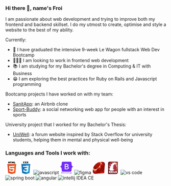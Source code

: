 ### Hi there 👋, name's Froi

I am passionate about web development and trying to improve both my frontend and backend skillset. I do my utmost to create, optimise and style a website to the best of my ability.

Currently: 
  - 🥳 I have graduated the intensive 9-week Le Wagon fullstack Web Dev Bootcamp
  - 🧑🏻‍💻 I am looking to work in frontend web development
  - 📚 I am studying for my Bachelor's degree in Computing & IT with Business
  - 😁 I am exploring the best practices for Ruby on Rails and Javascript programming

Bootcamp projects I have worked on with my team:
  - <a href="https://github.com/froidautaj/SanitApp">SanitApp</a>: an Airbnb clone
  - <a href="https://github.com/froidautaj/Sport-Buddy">Sport-Buddy</a>: a social networking web app for people with an interest in sports

University project that I worked for my Bachelor's Thesis:
  - <a href="https://github.com/froidautaj/UniWell">UniWell</a>: a forum website inspired by Stack Overflow for university students, helping them in mental and physical well-being

### Languages and Tools I work with:

<img src="https://raw.githubusercontent.com/devicons/devicon/master/icons/html5/html5-original-wordmark.svg" alt="html5" width="40" height="40"/> <img src="https://raw.githubusercontent.com/devicons/devicon/master/icons/css3/css3-original-wordmark.svg" alt="css3" width="40" height="40"/> <img src="https://lyqwid.com/wp-content/uploads/2015/04/Javascript-Logo.png" alt="javascript" width="40" height="40"/> <img src="https://raw.githubusercontent.com/devicons/devicon/master/icons/bootstrap/bootstrap-plain-wordmark.svg" alt="bootstrap" width="40" height="40"/> <img src="https://www.vectorlogo.zone/logos/figma/figma-icon.svg" alt="figma" width="40" height="40"/> <img src="https://raw.githubusercontent.com/devicons/devicon/master/icons/ruby/ruby-original.svg" alt="ruby" width="40" height="40"/> <img src="https://raw.githubusercontent.com/devicons/devicon/master/icons/rails/rails-original-wordmark.svg" alt="rails" width="40" height="40"/> <img src="https://upload.wikimedia.org/wikipedia/commons/thumb/9/9a/Visual_Studio_Code_1.35_icon.svg/2048px-Visual_Studio_Code_1.35_icon.svg.png" alt="vs code" width="40" height="40"/>
<img src="https://encrypted-tbn0.gstatic.com/images?q=tbn:ANd9GcSCs1U_8Gx0qCmALLNqEkz-ztb1pfxjbKmhFg&s" alt="spring boot" width="40" height="40"/>
<img src="https://encrypted-tbn0.gstatic.com/images?q=tbn:ANd9GcR8RIjyCMv6VhTdj_R9E72IqurMh4wfzJkuPA&s" alt="angular" width="40" height="40"/>
<img src="https://seeklogo.com/images/J/jetbrains-intellij-idea-logo-CA1D5DC51F-seeklogo.com.png" alt="intellij IDEA CE" width="40" height="40"/>
